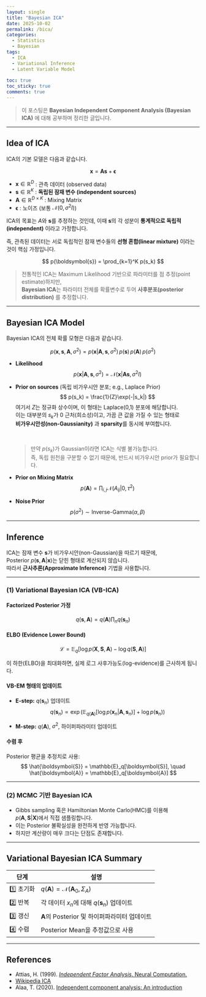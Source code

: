 ```yaml
---
layout: single
title: "Bayesian ICA"
date: 2025-10-02
permalink: /bica/
categories:
  - Statistics
  - Bayesian
tags:
  - ICA
  - Variational Inference
  - Latent Variable Model
  
toc: true
toc_sticky: true
comments: true
---
```


> 이 포스팅은 **Bayesian Independent Component Analysis (Bayesian ICA)** 에 대해 공부하며 정리한 글입니다.  

---

## Idea of ICA

ICA의 기본 모델은 다음과 같습니다. 

$$
\boldsymbol{x} = \boldsymbol{A}\boldsymbol{s} + \boldsymbol{\epsilon}
$$

- $\boldsymbol{x} \in \mathbb{R}^{D}$ : 관측 데이터 (observed data)  
- $\boldsymbol{s} \in \mathbb{R}^{K}$ : **독립된 잠재 변수 (independent sources)**  
- $\boldsymbol{A} \in \mathbb{R}^{D \times K}$ : Mixing Matrix  
- $\boldsymbol{\epsilon}$ : 노이즈 (보통 $\mathcal{N}(0, \sigma^2I)$)

ICA의 목표는 $A$와 $\boldsymbol{s}$를 추정하는 것인데, 이때 $\boldsymbol{s}$의 각 성분이 **통계적으로 독립적(independent)** 이라고 가정합니다.

즉, 관측된 데이터는 서로 독립적인 잠재 변수들의 **선형 혼합(linear mixture)** 이라는 것이 핵심 가정입니다.

$$
p(\boldsymbol{s}) = \prod_{k=1}^K p(s_k)
$$

> 전통적인 ICA는 Maximum Likelihood 기반으로 파라미터를 점 추정(point estimate)하지만,  
> **Bayesian ICA**는 파라미터 전체를 확률변수로 두어 **사후분포(posterior distribution)** 를 추정합니다.

---

## Bayesian ICA Model

Bayesian ICA의 전체 확률 모형은 다음과 같습니다.

$$
p(\boldsymbol{x}, \boldsymbol{s}, \boldsymbol{A}, \sigma^2)
= p(\boldsymbol{x} | \boldsymbol{A}, \boldsymbol{s}, \sigma^2)\,
  p(\boldsymbol{s})\, p(\boldsymbol{A})\, p(\sigma^2)
$$

- **Likelihood**
  $$
  p(\boldsymbol{x} | \boldsymbol{A}, \boldsymbol{s}, \sigma^2)
  = \mathcal{N}(\boldsymbol{x} | \boldsymbol{A}\boldsymbol{s}, \sigma^2 I)
  $$

- **Prior on sources** (독립 비가우시안 분포; e.g., Laplace Prior)
  $$
  p(s_k) = \frac{1}{Z}\exp(-|s_k|)
  $$
  여기서 $Z$는 정규화 상수이며, 이 형태는 Laplace(0,1) 분포에 해당합니다.  
  이는 대부분의 $s_k$가 0 근처(희소성)이고, 가끔 큰 값을 가질 수 있는 형태로  
  **비가우시안성(non-Gaussianity)** 과 **sparsity**를 동시에 부여합니다.  

  <br>

  > 만약 $p(s_k)$가 Gaussian이라면 ICA는 식별 불가능합니다.  
  > 즉, 독립 원천을 구분할 수 없기 때문에, 반드시 비가우시안 prior가 필요합니다.

- **Prior on Mixing Matrix**
  $$
  p(\boldsymbol{A}) = \prod_{i,j}\mathcal{N}(A_{ij} | 0, \tau^2)
  $$

- **Noise Prior**
  $$
  p(\sigma^2) \sim \text{Inverse-Gamma}(\alpha, \beta)
  $$

---

## Inference

ICA는 잠재 변수 $\boldsymbol{s}$가 비가우시안(non-Gaussian)을 따르기 때문에,  
Posterior $p(\boldsymbol{s}, \boldsymbol{A} | \boldsymbol{x})$는 닫힌 형태로 계산되지 않습니다.  
따라서 **근사추론(Approximate Inference)** 기법을 사용합니다.  

---

### (1) Variational Bayesian ICA (VB-ICA)

#### Factorized Posterior 가정
$$
q(\boldsymbol{s}, \boldsymbol{A}) = q(\boldsymbol{A}) \prod_n q(\boldsymbol{s}_n)
$$

#### ELBO (Evidence Lower Bound)
$$
\mathcal{L} = 
\mathbb{E}_q[\log p(\boldsymbol{X}, \boldsymbol{S}, \boldsymbol{A}) - \log q(\boldsymbol{S}, \boldsymbol{A})]
$$

이 하한(ELBO)을 최대화하면, 실제 로그 사후가능도(log-evidence)를 근사하게 됩니다.

#### VB-EM 형태의 업데이트
- **E-step:** $q(\boldsymbol{s}_n)$ 업데이트  
  $$
  q(\boldsymbol{s}_n) \propto 
  \exp\left(
  \mathbb{E}_{q(\boldsymbol{A})}[\log p(\boldsymbol{x}_n | \boldsymbol{A}, \boldsymbol{s}_n)]+ \log p(\boldsymbol{s}_n) \right)$$

- **M-step:** $q(\boldsymbol{A})$, $\sigma^2$, 하이퍼파라미터 업데이트

#### 수렴 후
Posterior 평균을 추정치로 사용:
$$
\hat{\boldsymbol{S}} = \mathbb{E}_q[\boldsymbol{S}], \quad
\hat{\boldsymbol{A}} = \mathbb{E}_q[\boldsymbol{A}]
$$

---

### (2) MCMC 기반 Bayesian ICA

- Gibbs sampling 혹은 Hamiltonian Monte Carlo(HMC)를 이용해  
  $p(\boldsymbol{A}, \boldsymbol{S} | \boldsymbol{X})$에서 직접 샘플링합니다.
- 이는 Posterior 불확실성을 완전하게 반영 가능합니다. 
- 하지만 계산량이 매우 크다는 단점도 존재합니다.

---

##  Variational Bayesian ICA Summary

| 단계 | 설명 |
|------|------|
| 1️⃣ 초기화 | $q(\boldsymbol{A}) = \mathcal{N}(\boldsymbol{A}_0, \Sigma_A)$ |
| 2️⃣ 반복 | 각 데이터 $x_n$에 대해 $q(\boldsymbol{s}_n)$ 업데이트 |
| 3️⃣ 갱신 | $\boldsymbol{A}$의 Posterior 및 하이퍼파라미터 업데이트 |
| 4️⃣ 수렴 | Posterior Mean을 추정값으로 사용 |

---

## References

- Attias, H. (1999). [*Independent Factor Analysis*. Neural Computation.](https://psycnet.apa.org/record/1999-13540-001)
- [Wikipedia ICA](https://en.wikipedia.org/wiki/Independent_component_analysis)
- Alaa, T. (2020). [Independent component analysis: An introduction](https://www.emerald.com/aci/article/17/2/222/6032/Independent-component-analysis-An-introduction)